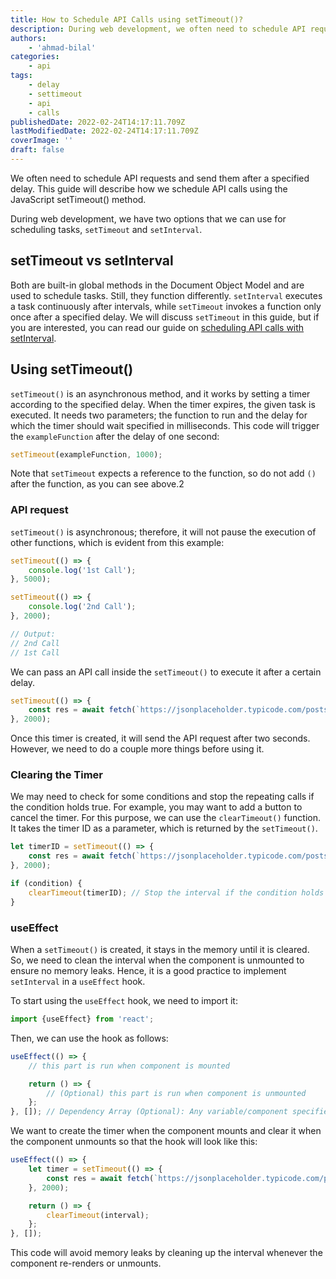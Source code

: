 ```yaml
---
title: How to Schedule API Calls using setTimeout()?
description: During web development, we often need to schedule API requests and send them after a specified period of time. This guide will describe how we schedule API calls using the JavaScript setTimeout() mehtod.
authors:
    - 'ahmad-bilal'
categories:
    - api
tags:
    - delay
    - settimeout
    - api
    - calls
publishedDate: 2022-02-24T14:17:11.709Z
lastModifiedDate: 2022-02-24T14:17:11.709Z
coverImage: ''
draft: false
---
```


<Lead>

We often need to schedule API requests and send them after a specified delay. This guide will describe how we schedule API calls using the JavaScript setTimeout() method.

</Lead>

During web development, we have two options that we can use for scheduling tasks, `setTimeout` and `setInterval`.

## setTimeout vs setInterval

Both are built-in global methods in the Document Object Model and are used to schedule tasks. Still, they function differently. `setInterval` executes a task continuously after intervals, while `setTimeout` invokes a function only once after a specified delay. We will discuss `setTimeout` in this guide, but if you are interested, you can read our guide on [scheduling API calls with setInterval](https://rapidapi.com/guides/api-requests-intervals).

## Using setTimeout()

`setTimeout()` is an asynchronous method, and it works by setting a timer according to the specified delay. When the timer expires, the given task is executed. It needs two parameters; the function to run and the delay for which the timer should wait specified in milliseconds. This code will trigger the `exampleFunction` after the delay of one second:

```js
setTimeout(exampleFunction, 1000);
```

Note that `setTimeout` expects a reference to the function, so do not add `()` after the function, as you can see above.2

### API request

`setTimeout()` is asynchronous; therefore, it will not pause the execution of other functions, which is evident from this example:

```js
setTimeout(() => {
	console.log('1st Call');
}, 5000);

setTimeout(() => {
	console.log('2nd Call');
}, 2000);

// Output:
// 2nd Call
// 1st Call
```

We can pass an API call inside the `setTimeout()` to execute it after a certain delay.

```js
setTimeout(() => {
	const res = await fetch(`https://jsonplaceholder.typicode.com/posts`);
}, 2000);
```

Once this timer is created, it will send the API request after two seconds. However, we need to do a couple more things before using it.

### Clearing the Timer

We may need to check for some conditions and stop the repeating calls if the condition holds true. For example, you may want to add a button to cancel the timer. For this purpose, we can use the `clearTimeout()` function. It takes the timer ID as a parameter, which is returned by the `setTimeout()`.

```js
let timerID = setTimeout(() => {
	const res = await fetch(`https://jsonplaceholder.typicode.com/posts`);
}, 2000);

if (condition) {
	clearTimeout(timerID); // Stop the interval if the condition holds true
}
```

### useEffect

When a `setTimeout()` is created, it stays in the memory until it is cleared. So, we need to clean the interval when the component is unmounted to ensure no memory leaks. Hence, it is a good practice to implement `setInterval` in a `useEffect` hook.

To start using the `useEffect` hook, we need to import it:

```js
import {useEffect} from 'react';
```

Then, we can use the hook as follows:

```js
useEffect(() => {
	// this part is run when component is mounted

	return () => {
		// (Optional) this part is run when component is unmounted
	};
}, []); // Dependency Array (Optional): Any variable/component specified in this array is monitored, and the useEffect is triggered whenever it changes
```

We want to create the timer when the component mounts and clear it when the component unmounts so that the hook will look like this:

```js
useEffect(() => {
	let timer = setTimeout(() => {
		const res = await fetch(`https://jsonplaceholder.typicode.com/posts`);
	}, 2000);

	return () => {
		clearTimeout(interval);
	};
}, []);
```

This code will avoid memory leaks by cleaning up the interval whenever the component re-renders or unmounts.
